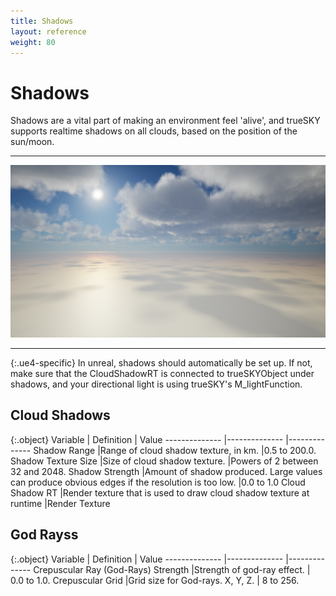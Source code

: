 ```yaml
---
title: Shadows
layout: reference
weight: 80
---
```







Shadows 
============
Shadows are a vital part of making an environment feel 'alive', and trueSKY supports realtime shadows on all clouds, based on the position of the sun/moon.

<hr>

![](/Images/shadows.png)


<hr>

{:.ue4-specific}
In unreal, shadows should automatically be set up. If not, make sure that the CloudShadowRT is connected to trueSKYObject under shadows, and your directional light is using trueSKY's M_lightFunction.



Cloud Shadows
-----------------

{:.object}
Variable                                                                        |       Definition                                                                                                                                                                              |       Value
--------------                                                          |--------------                                                                                                                                                                         |--------------
Shadow Range                                                            |Range of cloud shadow texture, in km.                                                                                                                          |0.5 to 200.0.
Shadow Texture Size                                                     |Size of cloud shadow texture.                                                                                                                                          |Powers of 2 between 32 and 2048.
Shadow Strength                                                         |Amount of shadow produced. Large values can produce obvious edges if the resolution is too low.        |0.0 to 1.0
Cloud Shadow RT                                                         |Render texture that is used to draw cloud shadow texture at runtime                                                            |Render Texture


God Rayss
-------------

{:.object}
Variable                                                                        |       Definition                                              |       Value
--------------                                                          |--------------                                         |--------------
Crepuscular Ray (God-Rays) Strength                     |Strength of god-ray effect.            | 0.0 to 1.0. 
Crepuscular Grid                                                        |Grid size for God-rays. X, Y, Z.       | 8 to 256.

